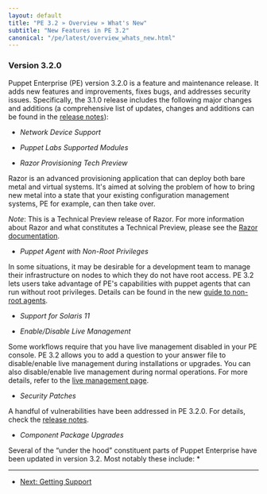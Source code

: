 ```yaml
---
layout: default
title: "PE 3.2 » Overview » What's New"
subtitle: "New Features in PE 3.2"
canonical: "/pe/latest/overview_whats_new.html"
---
```


### Version 3.2.0

Puppet Enterprise (PE) version 3.2.0 is a feature and maintenance release. It adds new features and improvements, fixes bugs, and addresses security issues. Specifically, the 3.1.0 release includes the following major changes and additions (a comprehensive list of updates, changes and additions can be found in the [release notes](appendix.html#release-notes)):

* *Network Device Support*

* *Puppet Labs Supported Modules*

* *Razor Provisioning Tech Preview*

Razor is an advanced provisioning application that can deploy both bare metal and virtual systems. It's aimed at solving the problem of how to bring new metal into a state that your existing configuration management systems, PE for example, can then take over.

*Note*: This is a Technical Preview release of Razor. For more information about Razor and what constitutes a Technical Preview, please see the [Razor documentation](./razor_intro.html).

* *Puppet Agent with Non-Root Privileges*

In some situations, it may be desirable for a development team to manage their infrastructure on nodes to which they do not have root access. PE 3.2 lets users take advantage of PE's capabilities with puppet agents that can run without root privileges. Details can be found in the new [guide to non-root agents](./guides/nonroot_agent.html).

*  *Support for Solaris 11*

* *Enable/Disable Live Management*

Some workflows require that you have live management disabled in your PE console. PE 3.2 allows you to add a question to your answer file to disable/enable live management during installations or upgrades. You can also disable/enable live management during normal operations. For more details, refer to the [live management page](console_navigating_live_mgmt.html#disabling/enabling-live-management).

* *Security Patches*

A handful of vulnerabilities have been addressed in PE 3.2.0. For details, check the [release notes](appendix.html#release-notes).

* *Component Package Upgrades*

Several of the “under the hood” constituent parts of Puppet Enterprise have been updated in version 3.2. Most notably these include:
* 

* * *

- [Next: Getting Support](./overview_getting_support.html)
